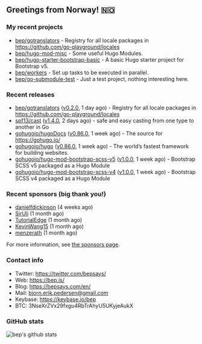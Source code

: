 ## Greetings from Norway! 🇳🇴

### My recent projects

- [bep/gotranslators](https://github.com/bep/gotranslators) - Registry for all locale packages in https://github.com/go-playground/locales
- [bep/hugo-mod-misc](https://github.com/bep/hugo-mod-misc) - Some useful Hugo Modules.
- [bep/hugo-starter-bootstrap-basic](https://github.com/bep/hugo-starter-bootstrap-basic) - A basic Hugo starter project for Bootstrap v5.
- [bep/workers](https://github.com/bep/workers) - Set up tasks to be executed in parallel.
- [bep/go-submodule-test](https://github.com/bep/go-submodule-test) - Just a test project, nothing interesting here.

### Recent releases
- [bep/gotranslators](https://github.com/bep/gotranslators) ([v0.2.0](https://github.com/bep/gotranslators/releases/tag/v0.2.0), 1 day ago) - Registry for all locale packages in https://github.com/go-playground/locales
- [spf13/cast](https://github.com/spf13/cast) ([v1.4.0](https://github.com/spf13/cast/releases/tag/v1.4.0), 2 days ago) - safe and easy casting from one type to another in Go 
- [gohugoio/hugoDocs](https://github.com/gohugoio/hugoDocs) ([v0.86.0](https://github.com/gohugoio/hugoDocs/releases/tag/v0.86.0), 1 week ago) - The source for https://gohugo.io/
- [gohugoio/hugo](https://github.com/gohugoio/hugo) ([v0.86.0](https://github.com/gohugoio/hugo/releases/tag/v0.86.0), 1 week ago) - The world’s fastest framework for building websites.
- [gohugoio/hugo-mod-bootstrap-scss-v5](https://github.com/gohugoio/hugo-mod-bootstrap-scss-v5) ([v1.0.0](https://github.com/gohugoio/hugo-mod-bootstrap-scss-v5/releases/tag/v1.0.0), 1 week ago) - Bootstrap SCSS v5 packaged as a Hugo Module
- [gohugoio/hugo-mod-bootstrap-scss-v4](https://github.com/gohugoio/hugo-mod-bootstrap-scss-v4) ([v1.0.0](https://github.com/gohugoio/hugo-mod-bootstrap-scss-v4/releases/tag/v1.0.0), 1 week ago) - Bootstrap SCSS v4 packaged as a Hugo Module


### Recent sponsors (big thank you!)

- [danielfdickinson](https://github.com/danielfdickinson) (4 weeks ago)
- [SirUli](https://github.com/SirUli) (1 month ago)
- [TutorialEdge](https://github.com/TutorialEdge) (1 month ago)
- [KevinWang15](https://github.com/KevinWang15) (1 month ago)
- [menzerath](https://github.com/menzerath) (1 month ago)

For more information, see [the sponsors page](https://github.com/sponsors/bep/).

### Contact info
- Twitter: https://twitter.com/bepsays/
- Web: https://bep.is/
- Blog: https://bepsays.com/en/
- Mail: bjorn.erik.pedersen@gmail.com
- Keybase: https://keybase.io/bep
- BTC: 3NseXrZVx29fxgu4RbTrAhyU5UKyjeAukX


### GitHub stats
![bep's github stats](https://github-readme-stats.vercel.app/api?username=bep&count_private=true&hide_title=true)

